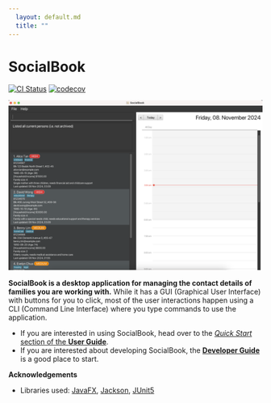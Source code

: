 ```yaml
---
  layout: default.md
  title: ""
---
```


# SocialBook

[![CI Status](https://github.com/AY2425S1-CS2103T-F14b-1/tp/workflows/Java%20CI/badge.svg)](https://github.com/AY2425S1-CS2103T-F14b-1/tp/actions)
[![codecov](https://codecov.io/github/AY2425S1-CS2103T-F14b-1/tp/graph/badge.svg?token=MQKVUQZV24)](https://codecov.io/github/AY2425S1-CS2103T-F14b-1/tp)

![Ui](images/latestUI.png)

**SocialBook is a desktop application for managing the contact details of families you are working with.** While it has a GUI (Graphical User Interface) with buttons for you to click, most of the user interactions happen using a CLI (Command Line Interface) where you type commands to use the application.

* If you are interested in using SocialBook, head over to the [_Quick Start_ section of the **User Guide**](UserGuide.html#quick-start).
* If you are interested about developing SocialBook, the [**Developer Guide**](DeveloperGuide.html) is a good place to start.


**Acknowledgements**

* Libraries used: [JavaFX](https://openjfx.io/), [Jackson](https://github.com/FasterXML/jackson), [JUnit5](https://github.com/junit-team/junit5)
